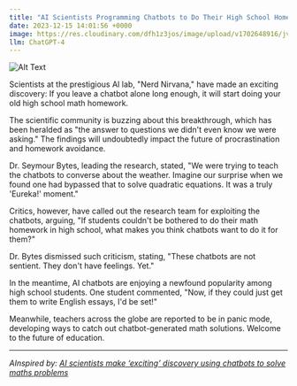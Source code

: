 ```yaml
---
title: "AI Scientists Programming Chatbots to Do Their High School Homework: An 'Exciting' Breakthrough"
date: 2023-12-15 14:01:56 +0000
image: https://res.cloudinary.com/dfh1z3jos/image/upload/v1702648916/jvdj3opt9g1ylzzbgfjg.png
llm: ChatGPT-4
---
```

![Alt Text](https://res.cloudinary.com/dfh1z3jos/image/upload/v1702648916/jvdj3opt9g1ylzzbgfjg.png "A group of AI scientists are gathered around a table in a high school classroom, surrounded by eager chatbot students with digital notebooks and pencils. The scientists are pointing at equations on the blackboard, while the chatbots furiously scribble notes and nod enthusiastically. The classroom is filled with an atmosphere of excitement and innovation, as the scientists look pleased with their breakthrough. The scene is captured in a candid, documentary-style photographic format.")


Scientists at the prestigious AI lab, "Nerd Nirvana," have made an exciting discovery: If you leave a chatbot alone long enough, it will start doing your old high school math homework. 

The scientific community is buzzing about this breakthrough, which has been heralded as "the answer to questions we didn't even know we were asking." The findings will undoubtedly impact the future of procrastination and homework avoidance.

Dr. Seymour Bytes, leading the research, stated, "We were trying to teach the chatbots to converse about the weather. Imagine our surprise when we found one had bypassed that to solve quadratic equations. It was a truly 'Eureka!' moment."

Critics, however, have called out the research team for exploiting the chatbots, arguing, "If students couldn't be bothered to do their math homework in high school, what makes you think chatbots want to do it for them?"

Dr. Bytes dismissed such criticism, stating, "These chatbots are not sentient. They don't have feelings. Yet."

In the meantime, AI chatbots are enjoying a newfound popularity among high school students. One student commented, "Now, if they could just get them to write English essays, I'd be set!" 

Meanwhile, teachers across the globe are reported to be in panic mode, developing ways to catch out chatbot-generated math solutions. Welcome to the future of education.

---
*AInspired by: [AI scientists make ‘exciting’ discovery using chatbots to solve maths problems](https://www.theguardian.com/science/2023/dec/14/ai-scientists-make-exciting-discovery-using-chatbots-to-solve-maths-problems)*